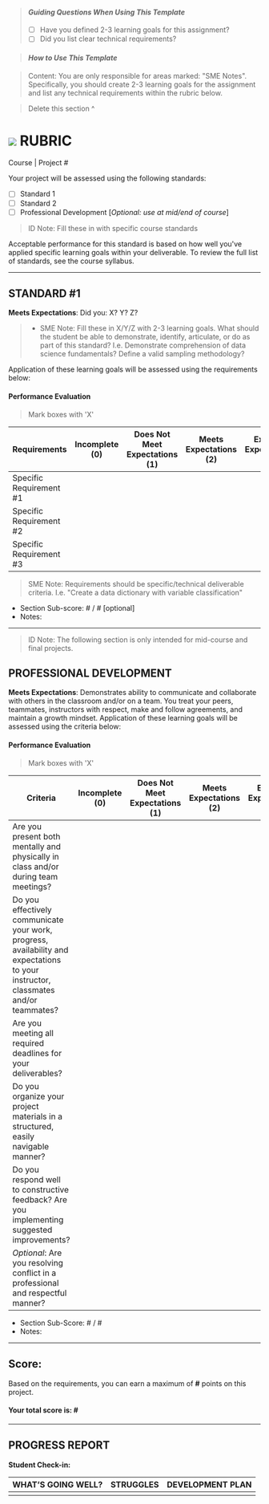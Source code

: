 > #### *Guiding Questions When Using This Template*
>
> - [ ] Have you defined 2-3 learning goals for this assignment?
> - [ ] Did you list clear technical requirements?

> #### *How to Use This Template*

> Content: You are only responsible for areas marked: "SME Notes". Specifically, you should create 2-3 learning goals for the assignment and list any technical requirements within the rubric below.

> Delete this section ^

# ![](https://ga-dash.s3.amazonaws.com/production/assets/logo-9f88ae6c9c3871690e33280fcf557f33.png) RUBRIC
Course | Project #	 						

Your project will be assessed using the following standards:
					
- [ ] Standard 1
- [ ] Standard 2
- [ ] Professional Development [*Optional: use at mid/end of course*]

> ID Note: Fill these in with specific course standards				

Acceptable performance for this standard is based on how well you've applied specific learning goals within your deliverable. To review the full list of standards, see the course syllabus.

---

## STANDARD #1
**Meets Expectations**: Did you: X? Y? Z?

> - SME Note: Fill these in X/Y/Z with 2-3 learning goals. What should the student be able to demonstrate, identify, articulate, or do as part of this standard? I.e. Demonstrate comprehension of data science fundamentals? Define a valid sampling methodology?

Application of these learning goals will be assessed using the requirements below:

#### Performance Evaluation
> Mark boxes with 'X'

| Requirements | Incomplete (0) | Does Not Meet Expectations (1) | Meets Expectations (2) | Exceeds Expectations (3) |
|---|---|---|---|---|
| Specific Requirement #1 | | | | |
| Specific Requirement #2 | | | | |
| Specific Requirement #3 | | | | |

> SME Note: Requirements should be specific/technical deliverable criteria. I.e. "Create a data dictionary with variable classification"

- Section Sub-score: # / # [optional]
- Notes:


---

> ID Note: The following section is only intended for mid-course and final projects.

## PROFESSIONAL DEVELOPMENT
**Meets Expectations**: Demonstrates ability to communicate and collaborate with others in the classroom and/or on a team. You treat your peers, teammates, instructors with respect, make and follow agreements, and maintain a growth mindset. Application of these learning goals will be assessed using the criteria below:

#### Performance Evaluation
> Mark boxes with 'X'

| Criteria | Incomplete (0) | Does Not Meet Expectations (1) | Meets Expectations (2) | Exceeds Expectations (3) |
|---|---|---|---|---|
| Are you present both mentally and physically in class and/or during team meetings? | | | | |
| Do you effectively communicate your work, progress, availability and expectations to your instructor, classmates and/or teammates? | | | | |
| Are you meeting all required deadlines for your deliverables? | | | | |
| Do you organize your project materials in a structured, easily navigable manner? | | | | |
| Do you respond well to constructive feedback? Are you implementing suggested improvements? | | | | |
| *Optional*: Are you resolving conflict in a professional and respectful manner? | | | | |

- Section Sub-Score: # / #
- Notes:


---

## Score:
Based on the requirements, you can earn a maximum of  **#**  points on this project. 

#### Your total score is: **#**

---

## PROGRESS REPORT
**Student Check-in:**

|WHAT’S GOING WELL?|STRUGGLES|DEVELOPMENT PLAN|
|---|---|---|
| | | |

